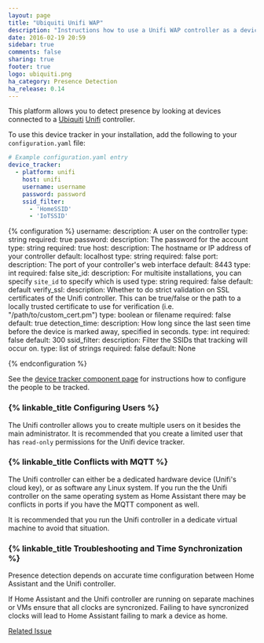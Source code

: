 ```yaml
---
layout: page
title: "Ubiquiti Unifi WAP"
description: "Instructions how to use a Unifi WAP controller as a device tracker module."
date: 2016-02-19 20:59
sidebar: true
comments: false
sharing: true
footer: true
logo: ubiquiti.png
ha_category: Presence Detection
ha_release: 0.14
---
```


This platform allows you to detect presence by looking at devices connected to a [Ubiquiti](http://ubnt.com/) [Unifi](https://www.ubnt.com/enterprise/#unifi) controller.

To use this device tracker in your installation, add the following to your `configuration.yaml` file:

```yaml
# Example configuration.yaml entry
device_tracker:
  - platform: unifi
    host: unifi
    username: username
    password: password
    ssid_filter:
      - 'HomeSSID'
      - 'IoTSSID'
```

{% configuration %}
username:
    description: A user on the controller
    type: string
    required: true
password:
    description: The password for the account
    type: string
    required: true
host:
    description: The hostname or IP address of your controller
    default: localhost
    type: string
    required: false
port:
    description: The port of your controller's web interface
    default: 8443
    type: int
    required: false
site_id:
    description: For multisite installations, you can specify `site_id` to specify which is used
    type: string
    required: false
    default: default
verify_ssl:
    description: Whether to do strict validation on SSL certificates of the Unifi controller. This can be true/false or the path to a locally trusted certificate to use for verification (i.e. "/path/to/custom_cert.pm")
    type: boolean or filename
    required: false
    default: true
detection_time:
    description: How long since the last seen time before the device is marked away, specified in seconds.
    type: int
    required: false
    default: 300
ssid_filter:
    description: Filter the SSIDs that tracking will occur on.
    type: list of strings
    required: false
    default: None

{% endconfiguration %}

See the [device tracker component page](/components/device_tracker/) for instructions how to configure the people to be tracked.

### {% linkable_title Configuring Users %}

The Unifi controller allows you to create multiple users on it besides the main administrator. It is recommended that you create a limited user that has `read-only` permissions for the Unifi device tracker.

### {% linkable_title Conflicts with MQTT %}

The Unifi controller can either be a dedicated hardware device (Unifi's cloud key), or as software any Linux system. If you run the the Unifi controller on the same operating system as Home Assistant there may be conflicts in ports if you have the MQTT component as well.

It is recommended that you run the Unifi controller in a dedicate virtual machine to avoid that situation.

### {% linkable_title Troubleshooting and Time Synchronization %}

Presence detection depends on accurate time configuration between Home Assistant and the Unifi controller.

If Home Assistant and the Unifi controller are running on separate machines or VMs ensure that all clocks are syncronized. Failing to have syncronized clocks will lead to Home Assistant failing to mark a device as home.

[Related Issue](https://github.com/home-assistant/home-assistant/issues/10507)

